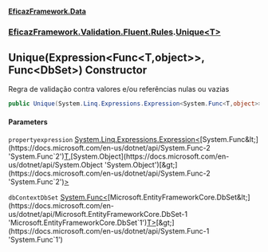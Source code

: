 #### [EficazFramework.Data](EficazFrameworkData.md 'EficazFramework Data')
### [EficazFramework.Validation.Fluent.Rules](EficazFrameworkData.md#EficazFramework.Validation.Fluent.Rules 'EficazFramework.Validation.Fluent.Rules').[Unique&lt;T&gt;](EficazFramework.Validation.Fluent.Rules/Unique_T_.md 'EficazFramework.Validation.Fluent.Rules.Unique<T>')

## Unique(Expression<Func<T,object>>, Func<DbSet<T>>) Constructor

Regra de validação contra valores e/ou referências nulas ou vazias

```csharp
public Unique(System.Linq.Expressions.Expression<System.Func<T,object>> propertyexpression, System.Func<Microsoft.EntityFrameworkCore.DbSet<T>> dbContextDbSet);
```
#### Parameters

<a name='EficazFramework.Validation.Fluent.Rules.Unique_T_.Unique(System.Linq.Expressions.Expression_System.Func_T,object__,System.Func_Microsoft.EntityFrameworkCore.DbSet_T__).propertyexpression'></a>

`propertyexpression` [System.Linq.Expressions.Expression&lt;](https://docs.microsoft.com/en-us/dotnet/api/System.Linq.Expressions.Expression-1 'System.Linq.Expressions.Expression`1')[System.Func&lt;](https://docs.microsoft.com/en-us/dotnet/api/System.Func-2 'System.Func`2')[T](EficazFramework.Validation.Fluent.Rules/Unique_T_.md#EficazFramework.Validation.Fluent.Rules.Unique_T_.T 'EficazFramework.Validation.Fluent.Rules.Unique<T>.T')[,](https://docs.microsoft.com/en-us/dotnet/api/System.Func-2 'System.Func`2')[System.Object](https://docs.microsoft.com/en-us/dotnet/api/System.Object 'System.Object')[&gt;](https://docs.microsoft.com/en-us/dotnet/api/System.Func-2 'System.Func`2')[&gt;](https://docs.microsoft.com/en-us/dotnet/api/System.Linq.Expressions.Expression-1 'System.Linq.Expressions.Expression`1')

<a name='EficazFramework.Validation.Fluent.Rules.Unique_T_.Unique(System.Linq.Expressions.Expression_System.Func_T,object__,System.Func_Microsoft.EntityFrameworkCore.DbSet_T__).dbContextDbSet'></a>

`dbContextDbSet` [System.Func&lt;](https://docs.microsoft.com/en-us/dotnet/api/System.Func-1 'System.Func`1')[Microsoft.EntityFrameworkCore.DbSet&lt;](https://docs.microsoft.com/en-us/dotnet/api/Microsoft.EntityFrameworkCore.DbSet-1 'Microsoft.EntityFrameworkCore.DbSet`1')[T](EficazFramework.Validation.Fluent.Rules/Unique_T_.md#EficazFramework.Validation.Fluent.Rules.Unique_T_.T 'EficazFramework.Validation.Fluent.Rules.Unique<T>.T')[&gt;](https://docs.microsoft.com/en-us/dotnet/api/Microsoft.EntityFrameworkCore.DbSet-1 'Microsoft.EntityFrameworkCore.DbSet`1')[&gt;](https://docs.microsoft.com/en-us/dotnet/api/System.Func-1 'System.Func`1')